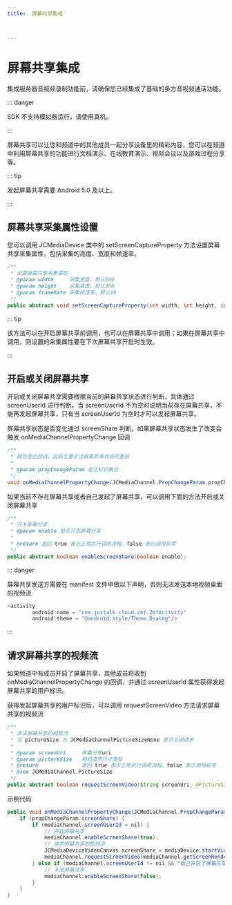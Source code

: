 ```yaml
---
title:  屏幕共享集成



---
```


# 屏幕共享集成

集成服务器音视频录制功能前，请确保您已经集成了基础的多方音视频通话功能。

::: danger

SDK 不支持模拟器运行，请使用真机。

:::

屏幕共享可以让您和频道中的其他成员一起分享设备里的精彩内容，您可以在频道中利用屏幕共享的功能进行文档演示、在线教育演示、视频会议以及游戏过程分享等。

::: tip

发起屏幕共享需要 Android 5.0 及以上。

:::



## 屏幕共享采集属性设置

您可以调用 JCMediaDevice 类中的 setScreenCaptureProperty 方法设置屏幕共享采集属性，包括采集的高度、宽度和帧速率。

```java
/**
 * 设置屏幕共享采集属性
 * @param width     采集宽度，默认640
 * @param height    采集高度，默认360
 * @param frameRate 采集帧速率，默认10
 */
public abstract void setScreenCaptureProperty(int width, int height, int frameRate);
```

::: tip

该方法可以在开启屏幕共享前调用，也可以在屏幕共享中调用；如果在屏幕共享中调用，则设置的采集属性要在下次屏幕共享开启时生效。

:::

## 开启或关闭屏幕共享

开启或关闭屏幕共享需要根据当前的屏幕共享状态进行判断，具体通过 screenUserId 进行判断。当 screenUserId 不为空时说明当前存在屏幕共享，不能再发起屏幕共享，只有当 screenUserId 为空时才可以发起屏幕共享。

屏幕共享状态是否变化通过 screenShare 判断。如果屏幕共享状态发生了改变会触发 onMediaChannelPropertyChange 回调

```java
/**
 * 属性变化回调，目前主要关注屏幕共享状态的更新
 *
 * @param propChangeParam 变化标识集合
 */
void onMediaChannelPropertyChange(JCMediaChannel.PropChangeParam propChangeParam);
```

如果当前不存在屏幕共享或者自己发起了屏幕共享，可以调用下面的方法开启或关闭屏幕共享

```java
/**
 * 开关屏幕分享
 * @param enable 是否开启屏幕分享
 *
 * @return 返回 true 表示正常执行调用流程，false 表示调用异常
 */
public abstract boolean enableScreenShare(boolean enable);
```

::: danger

屏幕共享发送方需要在 manifest 文件中做以下声明，否则无法发送本地视频桌面的视频流

```java
<activity
        android:name = "com.justalk.cloud.zmf.ZmfActivity"
        android:theme = "@android:style/Theme.Dialog"/>
```

:::

## 请求屏幕共享的视频流

如果频道中有成员开启了屏幕共享，其他成员将收到 onMediaChannelPropertyChange 的回调，并通过 screenUserId 属性获得发起屏幕共享的用户标识。

获得发起屏幕共享的用户标识后，可以调用 requestScreenVideo 方法请求屏幕共享的视频流

```java
/**
 * 请求屏幕共享的视频流
 * 当 pictureSize 为 JCMediaChannelPictureSizeNone 表示关闭请求
 *
 * @param screenUri     屏幕分享uri
 * @param pictureSize   视频请求尺寸类型
 * @return              返回 true 表示正常执行调用流程，false 表示调用异常
 * @see JCMediaChannel.PictureSize
 */
public abstract boolean requestScreenVideo(String screenUri, @PictureSize int pictureSize);
```

示例代码

```java
public void onMediaChannelPropertyChange(JCMediaChannel.PropChangeParam propChangeParam) {
    if (propChangeParam.screenShare) {
        if (mediaChannel.screenUserId = nil) {
            // 开启屏幕共享
            mediaChannel.enableScreenShare(true);
            // 请求屏幕共享的视频流
            JCMediaDeviceVideoCanvas screenShare = mediaDevice.startVideo(mediaChannel.getScreenRenderId(), JCMediaDevice.RENDER_FULL_CONTENT);
            mediaChannel.requestScreenVideo(mediaChannel.getScreenRenderId(),JCMediaChannel.PICTURESIZE_LARGE);
        } else if (mediaChannel.screenUserId != nil && "自己开启了屏幕共享") {
            // 关闭屏幕共享
            mediaChannel.enableScreenShare(false);
        }
    }
}
```

